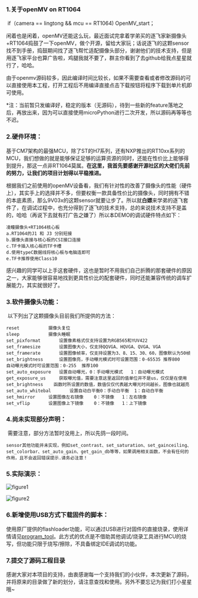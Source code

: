 ### 1.关于openMV on RT1064

​	if（camera == lingtong && mcu == RT1064)
 	 OpenMV_start；

​	闲着也是闲着，openMV还能这么玩，最近面试完拿着学弟买的逐飞家新摄像头+RT1064捣鼓了一下openMV，做个开源，留给大家玩；话说逐飞的这颗sensor找不到手册，捣鼓期间找了逐飞帮忙适配摄像头部分，谢谢他们的技术支持，但是用逐飞家平台也算广告啦，鸡腿我就不要了，群主你看到了去github给我点星星就行了，哈哈。

​	由于openmv源码较多，因此编译时间比较长，如果不需要查看或者修改源码的可以直接使用本工程，打开工程后不用编译直接点击下载按钮将程序下载到单片机即可使用。

​	*注：当前暂只发编译好，稳定的版本（无源码），待到一些新的feature落地之后，再放出来，因为可以直接使用microPython进行二次开发，所以源码再等等也不迟。

### 2.硬件环境：

​	基于CM7架构的最强MCU，除了ST的H7系列，还有NXP推出的RT10xx系列的MCU，我们想做的就是能够保证足够的运算资源的同时，还能在性价比上能够得到提升，那这一点非RT1064莫属。**在这里，我首先要感谢开源社区的大佬们先前的努力，让我们的项目计划得以平稳推进。**

​	根据我们之前使用的openMV设备看，我们有针对性的改善了摄像头的性能（硬件上），其实手上的选择并不多，但要权衡一款具备性价比的摄像头，同时拥有不错的本底素质，那么9V03x的这颗sensor就要让步了。所以就**白嫖**来学弟的逐飞套件了，在调试过程中，也充分得到了逐飞的技术支持，总的来说技术支持不是盖的，哈哈（再说下去就有打广告之嫌了）所以本DEMO的调试硬件特点如下：

```
凌瞳摄像头+RT1064核心板
a.RT1064的J1 和 J3 分别短接
b.摄像头直接与核心板的CSI接口连接
c.TF卡插入核心板的TF卡槽
d.使用typeC数据线将核心板与电脑连即可
e.TF卡推荐使用Class10
```

​	感兴趣的同学可以上手这套硬件，这也是暂时不用我们自己折腾的那套硬件的原因之一，大家能够很容易地找到更具性价比的配套硬件，同时还能兼容传统的调车扩展能力，其实就很好了。

### 3.软件摄像头功能：

​	以下列出了这颗摄像头目前我们所提供的方法：

```
reset 			摄像头复位
sleep			摄像头睡眠
set_pixformat		设置像素格式仅支持设置为RGB565和YUV422
set_framesize		设置图像大小，仅支持QQVGA、HQVGA、QVGA、VGA
set_framerate		设置图像帧率，仅支持设置为3、8、15、30、60，图像默认为50帧
set_brightness		设置图像亮，手动曝光模式时可设置范围：0-65535 推荐800  	自动曝光模式时可设置范围：0-255  推荐100
set_auto_exposure	设置自动曝光，0：手动曝光模式   1：自动曝光模式
get_exposure_us		获取曝光值，需要注意这里返回的值单位并不是us，仅仅是在使用set_brightness 	函数时所设置的数值，数值仅仅代表越大曝光时间越长，图像也就越亮
set_auto_whitebal		设置自动白平衡0：手动白平衡  1：自动白平衡
set_hmirror		设置图像左右镜像	0：不镜像	1：左右镜像
set_vflip		设置图像上下镜像	0：不镜像	1：上下镜像
```

### 4.尚未实现部分声明：

​	需要注意，部分方法暂时没用上，所以先鸽一段时间。

```
sensor其他功能并未实现，例如set_contrast、set_saturation、set_gainceiling、set_colorbar、set_auto_gain、get_gain_db等等，如果调用相关函数，不会有任何的作用，且不会返回错误提示.请务必注意！
```

### 5.实际演示：
![figure1](https://github.com/SphinxEVK/openMV_on_RT1064/blob/master/figures/%E4%BA%8C%E7%BB%B4%E7%A0%81%E8%AF%86%E5%88%AB.jpg)


![figure2](https://github.com/SphinxEVK/openMV_on_RT1064/blob/master/figures/%E9%A2%9C%E8%89%B2%E8%AF%86%E5%88%AB.jpg)

### 6.新增使用USB方式下载固件的脚本：
使用原厂提供的flashloader功能，可以通过USB进行对固件的直接烧录，使用详情请见[program_tool](https://github.com/SphinxEVK/openMV_on_RT1064/blob/master/program_tool)。此方式的优点是不借助其他调试/烧录工具进行MCU的烧写，但功能只限于烧写/擦除，不具备绑定IDE调试的功能。

### 7.提交了源码工程目录

​	感谢大家对本项目的支持，由衷感谢每一个支持我们的小伙伴，本次更新了源码，并将原来的目录做了新的划分，请注意查找和使用。另外不要忘记为我们打小星星哦~